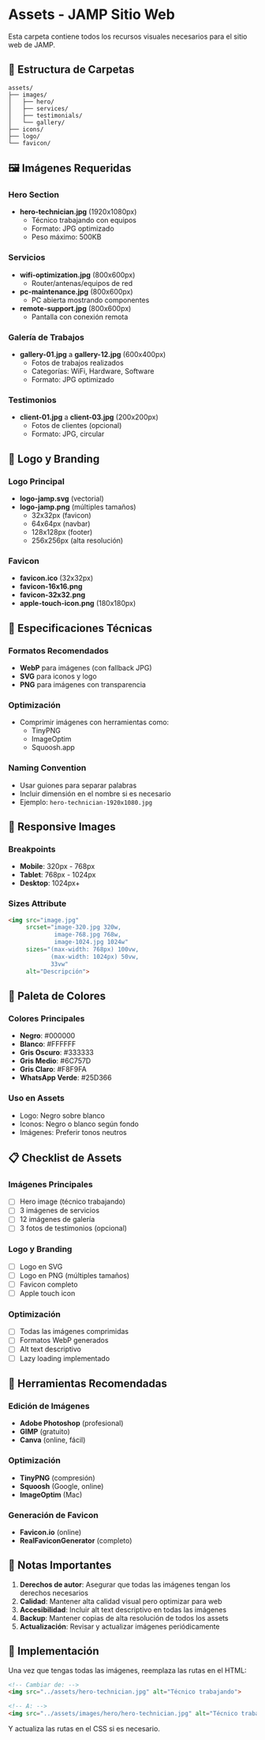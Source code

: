 # Assets - JAMP Sitio Web

Esta carpeta contiene todos los recursos visuales necesarios para el sitio web de JAMP.

## 📁 Estructura de Carpetas

```
assets/
├── images/
│   ├── hero/
│   ├── services/
│   ├── testimonials/
│   └── gallery/
├── icons/
├── logo/
└── favicon/
```

## 🖼️ Imágenes Requeridas

### Hero Section
- **hero-technician.jpg** (1920x1080px)
  - Técnico trabajando con equipos
  - Formato: JPG optimizado
  - Peso máximo: 500KB

### Servicios
- **wifi-optimization.jpg** (800x600px)
  - Router/antenas/equipos de red
- **pc-maintenance.jpg** (800x600px)
  - PC abierta mostrando componentes
- **remote-support.jpg** (800x600px)
  - Pantalla con conexión remota

### Galería de Trabajos
- **gallery-01.jpg** a **gallery-12.jpg** (600x400px)
  - Fotos de trabajos realizados
  - Categorías: WiFi, Hardware, Software
  - Formato: JPG optimizado

### Testimonios
- **client-01.jpg** a **client-03.jpg** (200x200px)
  - Fotos de clientes (opcional)
  - Formato: JPG, circular

## 🎨 Logo y Branding

### Logo Principal
- **logo-jamp.svg** (vectorial)
- **logo-jamp.png** (múltiples tamaños)
  - 32x32px (favicon)
  - 64x64px (navbar)
  - 128x128px (footer)
  - 256x256px (alta resolución)

### Favicon
- **favicon.ico** (32x32px)
- **favicon-16x16.png**
- **favicon-32x32.png**
- **apple-touch-icon.png** (180x180px)

## 🎯 Especificaciones Técnicas

### Formatos Recomendados
- **WebP** para imágenes (con fallback JPG)
- **SVG** para iconos y logo
- **PNG** para imágenes con transparencia

### Optimización
- Comprimir imágenes con herramientas como:
  - TinyPNG
  - ImageOptim
  - Squoosh.app

### Naming Convention
- Usar guiones para separar palabras
- Incluir dimensión en el nombre si es necesario
- Ejemplo: `hero-technician-1920x1080.jpg`

## 📱 Responsive Images

### Breakpoints
- **Mobile**: 320px - 768px
- **Tablet**: 768px - 1024px
- **Desktop**: 1024px+

### Sizes Attribute
```html
<img src="image.jpg" 
     srcset="image-320.jpg 320w,
             image-768.jpg 768w,
             image-1024.jpg 1024w"
     sizes="(max-width: 768px) 100vw,
            (max-width: 1024px) 50vw,
            33vw"
     alt="Descripción">
```

## 🎨 Paleta de Colores

### Colores Principales
- **Negro**: #000000
- **Blanco**: #FFFFFF
- **Gris Oscuro**: #333333
- **Gris Medio**: #6C757D
- **Gris Claro**: #F8F9FA
- **WhatsApp Verde**: #25D366

### Uso en Assets
- Logo: Negro sobre blanco
- Iconos: Negro o blanco según fondo
- Imágenes: Preferir tonos neutros

## 📋 Checklist de Assets

### Imágenes Principales
- [ ] Hero image (técnico trabajando)
- [ ] 3 imágenes de servicios
- [ ] 12 imágenes de galería
- [ ] 3 fotos de testimonios (opcional)

### Logo y Branding
- [ ] Logo en SVG
- [ ] Logo en PNG (múltiples tamaños)
- [ ] Favicon completo
- [ ] Apple touch icon

### Optimización
- [ ] Todas las imágenes comprimidas
- [ ] Formatos WebP generados
- [ ] Alt text descriptivo
- [ ] Lazy loading implementado

## 🔧 Herramientas Recomendadas

### Edición de Imágenes
- **Adobe Photoshop** (profesional)
- **GIMP** (gratuito)
- **Canva** (online, fácil)

### Optimización
- **TinyPNG** (compresión)
- **Squoosh** (Google, online)
- **ImageOptim** (Mac)

### Generación de Favicon
- **Favicon.io** (online)
- **RealFaviconGenerator** (completo)

## 📝 Notas Importantes

1. **Derechos de autor**: Asegurar que todas las imágenes tengan los derechos necesarios
2. **Calidad**: Mantener alta calidad visual pero optimizar para web
3. **Accesibilidad**: Incluir alt text descriptivo en todas las imágenes
4. **Backup**: Mantener copias de alta resolución de todos los assets
5. **Actualización**: Revisar y actualizar imágenes periódicamente

## 🚀 Implementación

Una vez que tengas todas las imágenes, reemplaza las rutas en el HTML:

```html
<!-- Cambiar de: -->
<img src="../assets/hero-technician.jpg" alt="Técnico trabajando">

<!-- A: -->
<img src="../assets/images/hero/hero-technician.jpg" alt="Técnico trabajando">
```

Y actualiza las rutas en el CSS si es necesario.
